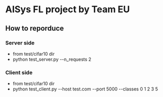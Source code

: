 # AISys FL project by Team EU

## How to reporduce
### Server side
* from test/cifar10 dir
* python test_server.py --n_requests 2

### Client side
* from test/cifar10 dir
* python test_client.py --host test.com --port 5000 --classes 0 1 2 3 5
